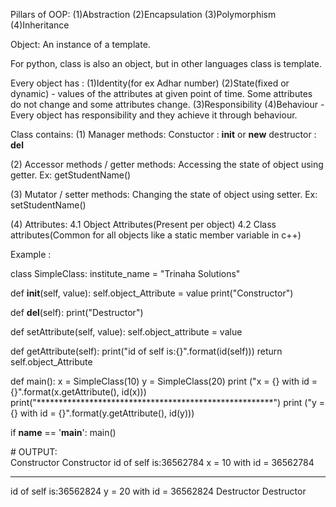 Pillars of OOP:
(1)Abstraction
(2)Encapsulation
(3)Polymorphism
(4)Inheritance

Object: An instance of a template.

For python, class is also an object, but in other languages class is template.

Every object has :
  (1)Identity(for ex Adhar number)
  (2)State(fixed or dynamic) - values of the attributes at given point of time. Some attributes do not change and some attributes change.
  (3)Responsibility
  (4)Behaviour - Every object has responsibility and they achieve it through behaviour.
  
Class contains:
	(1) Manager methods:
      Constuctor  : __init__ or __new__
	  	destructor  : __del__
      
  (2) Accessor methods / getter methods:
      Accessing the state of object using getter.
      Ex: getStudentName()
      
  (3) Mutator / setter methods:
      Changing the state of object using setter.
      Ex: setStudentName()
      
  (4) Attributes:
      4.1 Object Attributes(Present per object)
      4.2 Class attributes(Common for all objects like a static member variable in c++)
      
Example :

class SimpleClass:
  institute_name = "Trinaha Solutions"
  
  def __init__(self, value):
	self.object_Attribute  = value
	print("Constructor")
	
  def __del__(self):
	print("Destructor")
	
  def setAttribute(self, value):
	self.object_attribute = value
	
  def getAttribute(self):
	print("id of self is:{}".format(id(self)))
	return self.object_Attribute
	
def main():
	x = SimpleClass(10)
	y = SimpleClass(20)
	print ("x = {} with id = {}".format(x.getAttribute(), id(x)))
	print("******************************************************")
	print ("y = {} with id = {}".format(y.getAttribute(), id(y)))

if __name__ == '__main__':
	main()

#<Here self is reference to calling object but it is not a keyword.>
OUTPUT:  
Constructor
Constructor
id of self is:36562784
x = 10 with id = 36562784
******************************************************
id of self is:36562824
y = 20 with id = 36562824
Destructor
Destructor
